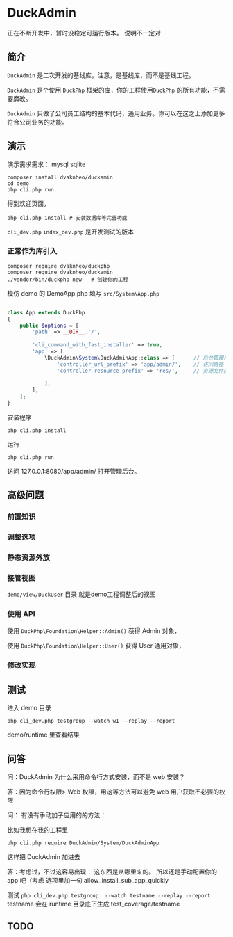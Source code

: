 # DuckAdmin
正在不断开发中，暂时没稳定可运行版本。
说明不一定对
## 简介

`DuckAdmin` 是二次开发的基线库，注意，是基线库，而不是基线工程。

`DuckAdmin` 是个使用 `DuckPhp` 框架的库，你的工程使用`DuckPhp` 的所有功能，不需要魔改。

`DuckAdmin` 只做了公司员工结构的基本代码，通用业务。你可以在这之上添加更多符合公司业务的功能。
## 演示
演示需求需求： mysql sqlite

```
composer install dvaknheo/duckamin 
cd demo
php cli.php run
```
得到欢迎页面，
```
php cli.php install # 安装数据库等完善功能
```
`cli_dev.php` `index_dev.php` 是开发测试的版本

### 正常作为库引入


```
composer require dvaknheo/duckphp
composer require dvaknheo/duckamin 
./vendor/bin/duckphp new   # 创建你的工程
```

模仿 demo 的 DemoApp.php 填写 `src/System\App.php`

```php

class App extends DuckPhp
{
    public $options = [
        'path' => __DIR__.'/',
        
        'cli_command_with_fast_installer' => true,
        'app' => [
            \DuckAdmin\System\DuckAdminApp::class => [      // 后台管理系统
                'controller_url_prefix' => 'app/admin/',    // 访问路径
                'controller_resource_prefix' => 'res/',     // 资源文件前缀
                
            ],
        ],
    ];
}
```
安装程序
```
php cli.php install
```
运行
```
php cli.php run
```
访问 127.0.0.1:8080/app/admin/ 打开管理后台。

## 高级问题

### 前置知识

### 调整选项

### 静态资源外放

### 接管视图

`demo/view/DuckUser` 目录 就是demo工程调整后的视图

### 使用 API
使用 `DuckPhp\Foundation\Helper::Admin()` 获得 Admin 对象，

使用 `DuckPhp\Foundation\Helper::User()` 获得 User 通用对象，

### 修改实现

## 测试
进入 demo 目录
```
php cli_dev.php testgroup --watch w1 --replay --report
```
demo/runtime 里查看结果
## 问答

问：DuckAdmin 为什么采用命令行方式安装，而不是 web 安装？

答：因为命令行权限> Web 权限，用这等方法可以避免 web 用户获取不必要的权限

问： 有没有手动加子应用的的方法：

比如我想在我的工程里

`php cli.php require DuckAdmin/System/DuckAdminApp`

这样把 DuckAdmin 加进去

答：考虑过，不过这容易出现： 这东西是从哪里来的。 所以还是手动配置你的 app 吧（考虑 选项里加一句 allow_install_sub_app_quickly

测试
`php cli_dev.php testgroup  --watch testname --replay --report`
testname 会在 runtime 目录底下生成 test_coverage/testname

## TODO



